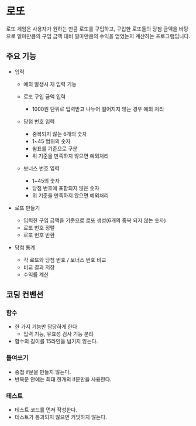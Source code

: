 # 로또

로또 게임은 사용자가 원하는 만큼 로또를 구입하고, 구입한 로또들의 당첨 금액을 바탕으로 얼마만큼의 구입 금액 대비 얼마만큼의 수익을 얻었는지 계산하는 프로그램입니다.

## 주요 기능

- 입력

  - 예외 발생시 재 입력 기능
  - 로또 구입 금액 입력
    - 1000원 단위로 입력받고 나누어 떨어지지 않는 경우 예외 처리
  - 당첨 번호 입력

    - 중복되지 않는 6개의 숫자
    - 1~45 범위의 숫자
    - 쉼표를 기준으로 구분
    - 위 기준을 만족하지 않으면 예외처리

  - 보너스 번호 입력
    - 1~45의 숫자
    - 당첨 번호에 포함되지 않은 숫자
    - 위 기준을 만족하지 않으면 예외처리

- 로또 만들기

  - 입력한 구입 금액을 기준으로 로또 생성(6개의 중복 되지 않는 숫자)
  - 로또 번호 정렬
  - 로또 번호 반환

- 당첨 통계
  - 각 로또와 당첨 번호 / 보너스 번호 비교
  - 비교 결과 저장
  - 수익률 계산

## 코딩 컨벤션

### 함수

- 한 가지 기능만 담당하게 한다
  - 입력 기능, 유효성 검사 기능 분리
- 함수의 길이를 15라인을 넘기지 않는다.

### 들여쓰기

- 중첩 if문을 만들지 않는다.
- 반복문 안에는 최대 한개의 if문만을 사용한다.

### 테스트

- 테스트 코드를 먼저 작성한다.
- 테스트가 통과되지 않으면 커밋하지 않는다.
